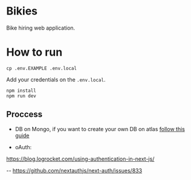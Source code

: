 # Bikies

Bike hiring web application.

# How to run

```
cp .env.EXAMPLE .env.local
```

Add your credentials on the `.env.local`.

```
npm install
npm run dev
```

## Proccess

- DB on Mongo, if you want to create your own DB on atlas [follow this guide](https://docs.atlas.mongodb.com/getting-started)

- oAuth:

https://blog.logrocket.com/using-authentication-in-next-js/

-- https://github.com/nextauthjs/next-auth/issues/833
